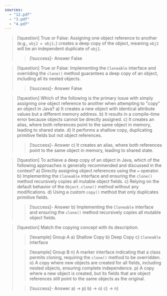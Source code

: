 ```yaml
---
sources:
  - "12.pdf"
  - "3.pdf"
  - "4.pdf"
---
```

> [!question] True or False: Assigning one object reference to another (e.g., `obj2 = obj1;`) creates a deep copy of the object, meaning `obj2` will be an independent duplicate of `obj1`.
>> [!success]- Answer
>> False

> [!question] True or False: Implementing the `Cloneable` interface and overriding the `clone()` method guarantees a deep copy of an object, including all its nested objects.
>> [!success]- Answer
>> False

> [!question] Which of the following is the primary issue with simply assigning one object reference to another when attempting to "copy" an object in Java?
> a) It creates a new object with identical attribute values but a different memory address.
> b) It results in a compile-time error because objects cannot be directly assigned.
> c) It creates an alias, where both references point to the same object in memory, leading to shared state.
> d) It performs a shallow copy, duplicating primitive fields but not object references.
>> [!success]- Answer
>> c) It creates an alias, where both references point to the same object in memory, leading to shared state.

> [!question] To achieve a deep copy of an object in Java, which of the following approaches is generally recommended and discussed in the context?
> a) Directly assigning object references using the `=` operator.
> b) Implementing the `Cloneable` interface and ensuring the `clone()` method recursively copies all mutable object fields.
> c) Relying on the default behavior of the `Object.clone()` method without any modifications.
> d) Using a custom `copy()` method that only duplicates primitive fields.
>> [!success]- Answer
>> b) Implementing the `Cloneable` interface and ensuring the `clone()` method recursively copies all mutable object fields.

> [!question] Match the copying concept with its description.
>> [!example] Group A
>> a) Shallow Copy
>> b) Deep Copy
>> c) `Cloneable` interface
>
>> [!example] Group B
>> n) A marker interface indicating that a class permits cloning, requiring the `clone()` method to be overridden.
>> o) A copy where new objects are created for all fields, including nested objects, ensuring complete independence.
>> p) A copy where a new object is created, but its fields that are object references still point to the same objects as the original.
>
>> [!success]- Answer
>> a) -> p)
>> b) -> o)
>> c) -> n)
